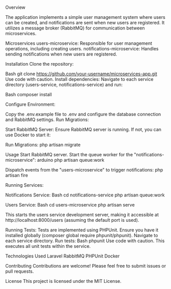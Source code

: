 Overview

The application implements a simple user management system where users can be created, and notifications are sent when new users are registered. It utilizes a message broker (RabbitMQ) for communication between microservices.

Microservices
users-microservice: Responsible for user management operations, including creating users.
notifications-microservice: Handles sending notifications when new users are registered.

Installation
Clone the repository:

Bash
git clone https://github.com/your-username/microservices-app.git
Use code with caution.
Install dependencies:
Navigate to each service directory (users-service, notifications-service) and run:

Bash
composer install


Configure Environment:

Copy the .env.example file to .env and configure the database connection and RabbitMQ settings.
Run Migrations:


Start RabbitMQ Server:
Ensure RabbitMQ server is running. If not, you can use Docker to start it:

Run Migrations:
php artisan migrate


Usage
Start RabbitMQ server.
Start the queue worker for the "notifications-microservice":
arduino
php artisan queue:work

Dispatch events from the "users-microservice" to trigger notifications:
php artisan fire


Running Services:

Notifications Service:
Bash
cd notifications-service
php artisan queue:work

Users Service:
Bash
cd users-microservice
php artisan serve

This starts the users service development server, making it accessible at http://localhost:8000/users (assuming the default port is used).

Running Tests:
Tests are implemented using PHPUnit. Ensure you have it installed globally (composer global require phpunit/phpunit).
Navigate to each service directory.
Run tests:
Bash
phpunit
Use code with caution.
This executes all unit tests within the service.

Technologies Used
Laravel
RabbitMQ
PHPUnit
Docker


Contributing
Contributions are welcome! Please feel free to submit issues or pull requests.

License
This project is licensed under the MIT License.

